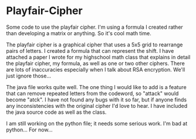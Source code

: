 # Playfair-Cipher
Some code to use the playfair cipher. I'm using a formula I created rather than developing a matrix or anything. So it's cool math time.

The playfair cipher is a graphical cipher that uses a 5x5 grid to rearrange pairs of letters. I created a formula that can represent the shift. I have attached a paper I wrote for my highschool math class that explains in detail the playfair cipher, my formula, as well as one or two other ciphers. There are lots of inaccuracies especially when I talk about RSA encryption. We'll just ignore those...

The java file works quite well. The one thing I would like to add is a feature that can remove repeated letters from the codeword, so "attack" would become "atck".
I have not found any bugs with it so far, but if anyone finds any inconsistencies with the original cipher I'd love to hear.
I have included the java source code as well as the class.

I am still working on the python file; it needs some serious work. I'm bad at python... For now...